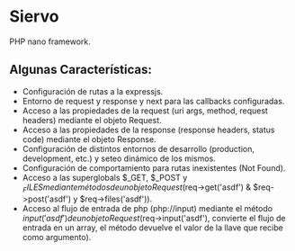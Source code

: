 # Siervo

PHP nano framework.

## Algunas Características:

* Configuración de rutas a la expressjs.
* Entorno de request y response y next para las callbacks configuradas.
* Acceso a las propiedades de la request (uri args, method, request headers) mediante el objeto Request.
* Acceso a las propiedades de la response (response headers, status code) mediante el objeto Response.
* Configuración de distintos entornos de desarrollo (production, development, etc.) y seteo dinámico de los mismos.
* Configuración de comportamiento para rutas inexistentes (Not Found).
* Acceso a las superglobals $_GET, $_POST y $_FILES mediante métodos de un objeto Request ($req->get('asdf') & $req->post('asdf') y $req->files('asdf')).
* Acceso al flujo de entrada de php (php://input) mediante el método $input('asdf') de un objeto Request ($req->input('asdf'), convierte el flujo de entrada en un array, el método devuelve el valor de la llave que recibe como argumento).